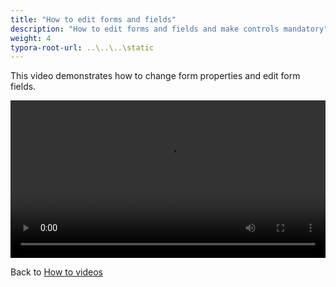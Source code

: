 ```yaml
---
title: "How to edit forms and fields"
description: "How to edit forms and fields and make controls mandatory"
weight: 4
typora-root-url: ..\..\..\static
---
```


This video demonstrates how to change form properties and edit form fields.

<video width="100%" style="width:100%" controls>
  <source src="https://vimeo.com/773853824/0253ffdbdd">
    Your browser does not support the video tag.
    </source>
</video>



Back to [How to videos](../)